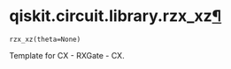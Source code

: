 # qiskit.circuit.library.rzx\_xz[¶](#qiskit-circuit-library-rzx-xz "Permalink to this headline")

<span id="undefined" />

`rzx_xz(theta=None)`

Template for CX - RXGate - CX.

